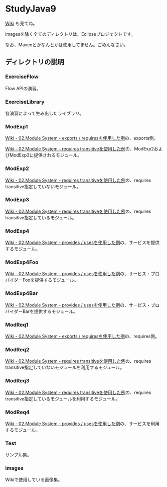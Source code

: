 # StudyJava9
[Wiki](https://github.com/NishimotoSatoshi/StudyJava9/wiki) も見てね。

imagesを除く全てのディレクトリは、Eclipseプロジェクトです。

なお、Mavenとかなんとかは使用してません。ごめんなさい。

## ディレクトリの説明

### ExerciseFlow
Flow APIの演習。

### ExerciseLibrary
各演習によって生み出したライブラリ。

### ModExp1
[Wiki - 02.Module System - exports / requiresを使用した例](https://github.com/NishimotoSatoshi/StudyJava9/wiki/02.Module-System)の、exports側。

[Wiki - 02.Module System - requires transitiveを使用した例](https://github.com/NishimotoSatoshi/StudyJava9/wiki/02.Module-System)の、ModExp2およびModExp3に提供されるモジュール。

### ModExp2
[Wiki - 02.Module System - requires transitiveを使用した例](https://github.com/NishimotoSatoshi/StudyJava9/wiki/02.Module-System)の、requires transitive指定していないモジュール。

### ModExp3
[Wiki - 02.Module System - requires transitiveを使用した例](https://github.com/NishimotoSatoshi/StudyJava9/wiki/02.Module-System)の、requires transitive指定しているモジュール。

### ModExp4
[Wiki - 02.Module System - provides / usesを使用した例](https://github.com/NishimotoSatoshi/StudyJava9/wiki/02.Module-System)の、サービスを提供するモジュール。

### ModExp4Foo
[Wiki - 02.Module System - provides / usesを使用した例](https://github.com/NishimotoSatoshi/StudyJava9/wiki/02.Module-System)の、サービス・プロバイダーFooを提供するモジュール。

### ModExp4Bar
[Wiki - 02.Module System - provides / usesを使用した例](https://github.com/NishimotoSatoshi/StudyJava9/wiki/02.Module-System)の、サービス・プロバイダーBarを提供するモジュール。

### ModReq1
[Wiki - 02.Module System - exports / requiresを使用した例](https://github.com/NishimotoSatoshi/StudyJava9/wiki/02.Module-System)の、requires側。

### ModReq2
[Wiki - 02.Module System - requires transitiveを使用した例](https://github.com/NishimotoSatoshi/StudyJava9/wiki/02.Module-System)の、requires transitive指定していないモジュールを利用するモジュール。

### ModReq3
[Wiki - 02.Module System - requires transitiveを使用した例](https://github.com/NishimotoSatoshi/StudyJava9/wiki/02.Module-System)の、requires transitive指定しているモジュールを利用するモジュール。

### ModReq4
[Wiki - 02.Module System - provides / usesを使用した例](https://github.com/NishimotoSatoshi/StudyJava9/wiki/02.Module-System)の、サービスを利用するモジュール。

### Test
サンプル集。

### images
Wikiで使用している画像集。
